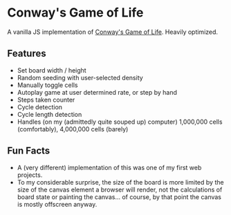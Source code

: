 # Conway's Game of Life

A vanilla JS implementation of [Conway's Game of Life](https://en.wikipedia.org/wiki/Conway%27s_Game_of_Life). Heavily optimized.

## Features

- Set board width / height
- Random seeding with user-selected density
- Manually toggle cells
- Autoplay game at user determined rate, or step by hand
- Steps taken counter
- Cycle detection
- Cycle length detection
- Handles (on my (admittedly quite souped up) computer) 1,000,000 cells (comfortably), 4,000,000 cells (barely)

## Fun Facts

- A (very different) implementation of this was one of my first web projects.
- To my considerable surprise, the size of the board is more limited by the size of the canvas element a browser will render, not the calculations of board state or painting the canvas... of course, by that point the canvas is mostly offscreen anyway.
